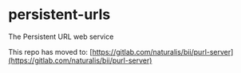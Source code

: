 # persistent-urls
The Persistent URL web service

This repo has moved to: [https://gitlab.com/naturalis/bii/purl-server](https://gitlab.com/naturalis/bii/purl-server)
